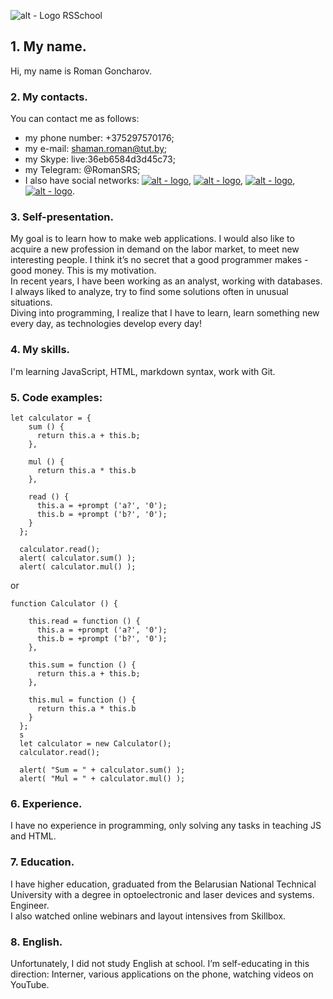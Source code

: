 ![alt - Logo RSSchool](/rsschool-cv/images/logo.jpg "Logo RSSchool")
## 1. My name.
Hi, my name is Roman Goncharov.

### 2. My contacts.
You can contact me as follows:  
   * my phone number: +375297570176;
   * my e-mail: shaman.roman@tut.by;
   * my Skype: live:36eb6584d3d45c73;
   * my Telegram: @RomanSRS;
   * I also have social networks: [![alt - logo](/rsschool-cv/images/vk_icon.png)][Vk], [![alt - logo](/rsschool-cv/images/ok_icon.png)][Ok], [![alt - logo](/rsschool-cv/images/face_icon.png)][Facebook], [![alt - logo](/rsschool-cv/images/disc_icon.png)][Discord].  

   [Vk]: https://vk.com/id102971948
   [Ok]: https://ok.ru/profile420698075709
   [Facebook]: https://www.facebook.com/profile.php?id=100002427159955
   [Discord]: https://discordapp.com/channels/618148975958163644/618148976058826840  

### 3. Self-presentation.
My goal is to learn how to make web applications. I would also like to acquire a new profession in demand on the labor market, to meet new interesting people. I think it’s no secret that a good programmer makes - good money. This is my motivation.  
In recent years, I have been working as an analyst, working with databases. I always liked to analyze, try to find some solutions often in unusual situations.  
Diving into programming, I realize that I have to learn, learn something new every day, as technologies develop every day!  
### 4. My skills.
I'm learning JavaScript, HTML, markdown syntax, work with Git.  
### 5. Code examples:  
```
let calculator = {
    sum () {
      return this.a + this.b;
    },

    mul () {
      return this.a * this.b
    },

    read () {
      this.a = +prompt ('a?', '0');
      this.b = +prompt ('b?', '0');
    }
  };

  calculator.read();
  alert( calculator.sum() );
  alert( calculator.mul() );

```
or
```
function Calculator () {
  
    this.read = function () {
      this.a = +prompt ('a?', '0');
      this.b = +prompt ('b?', '0');
    },
  
    this.sum = function () {
      return this.a + this.b;
    },
  
    this.mul = function () {
      return this.a * this.b
    }
  };
  s
  let calculator = new Calculator();
  calculator.read();
  
  alert( "Sum = " + calculator.sum() );
  alert( "Mul = " + calculator.mul() );
```  
### 6. Experience.
I have no experience in programming, only solving any tasks in teaching JS and HTML.  

### 7. Education.
I have higher education, graduated from the Belarusian National Technical University with a degree in optoelectronic and laser devices and systems. Engineer.  
I also watched online webinars and layout intensives from Skillbox.

### 8. English.

Unfortunately, I did not study English at school. I’m self-educating in this direction: Interner, various applications on the phone, watching videos on YouTube.